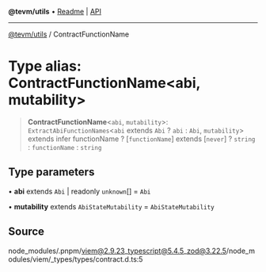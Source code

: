 **@tevm/utils** • [Readme](../README.md) \| [API](../globals.md)

***

[@tevm/utils](../README.md) / ContractFunctionName

# Type alias: ContractFunctionName\<abi, mutability\>

> **ContractFunctionName**\<`abi`, `mutability`\>: `ExtractAbiFunctionNames`\<`abi` extends `Abi` ? `abi` : `Abi`, `mutability`\> extends infer functionName ? [`functionName`] extends [`never`] ? `string` : `functionName` : `string`

## Type parameters

• **abi** extends `Abi` \| readonly `unknown`[] = `Abi`

• **mutability** extends `AbiStateMutability` = `AbiStateMutability`

## Source

node\_modules/.pnpm/viem@2.9.23\_typescript@5.4.5\_zod@3.22.5/node\_modules/viem/\_types/types/contract.d.ts:5
